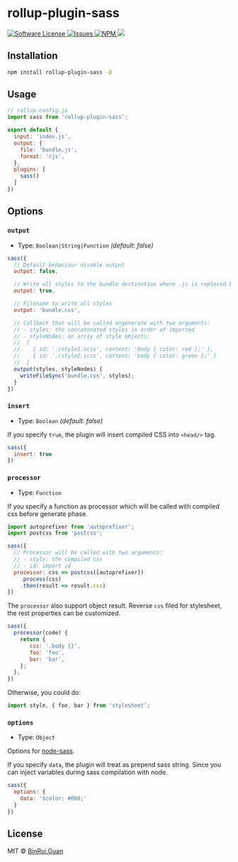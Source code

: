 rollup-plugin-sass
=====

<p>
    <a href="LICENSE">
        <img src="https://img.shields.io/badge/license-MIT-brightgreen.svg" alt="Software License" />
    </a>
    <a href="https://github.com/differui/rollup-plugin-sass/issues">
        <img src="https://img.shields.io/github/issues/differui/rollup-plugin-sass.svg" alt="Issues" />
    </a>
    <a href="https://npmjs.org/package/rollup-plugin-sass">
        <img src="https://img.shields.io/npm/v/rollup-plugin-sass.svg?style=flat-squar" alt="NPM" />
    </a>
    <a href="https://travis-ci.org/differui/rollup-plugin-sass">
        <img src="https://travis-ci.org/differui/rollup-plugin-sass.svg?branch=master" />
    </a>
</p>

## Installation

```bash
npm install rollup-plugin-sass -D
```

## Usage

```js
// rollup.config.js
import sass from 'rollup-plugin-sass';

export default {
  input: 'index.js',
  output: {
    file: 'bundle.js',
    format: 'cjs',
  },
  plugins: [
    sass()
  ]
})
```

## Options

### `output`

+ Type: `Boolean|String|Function` _(default: false)_

```js
sass({
  // Default behaviour disable output
  output: false,

  // Write all styles to the bundle destination where .js is replaced by .css
  output: true,

  // Filename to write all styles
  output: 'bundle.css',

  // Callback that will be called ongenerate with two arguments:
  // - styles: the concatenated styles in order of imported
  // - styleNodes: an array of style objects:
  //  [
  //    { id: './style1.scss', content: 'body { color: red };' },
  //    { id: './style2.scss', content: 'body { color: green };' }
  //  ]
  output(styles, styleNodes) {
    writeFileSync('bundle.css', styles);
  }
})
```

### `insert`

+ Type: `Boolean` _(default: false)_

If you specify `true`, the plugin will insert compiled CSS into `<head/>` tag.

```js
sass({
  insert: true
})
```

### `processor`

+ Type: `Function`

If you specify a function as processor which will be called with compiled css before generate phase.

```js
import autoprefixer from 'autoprefixer';
import postcss from 'postcss';

sass({
  // Processor will be called with two arguments:
  // - style: the compiled css
  // - id: import id
  processor: css => postcss([autoprefixer])
    .process(css)
    .then(result => result.css)
})
```

The `processor` also support object result. Reverse `css` filed for stylesheet, the rest properties can be customized.

```js
sass({
  processor(code) {
    return {
       css: '.body {}',
       foo: 'foo',
       bar: 'bar',
    };
  },
})
```

Otherwise, you could do:

```js
import style, { foo, bar } from 'stylesheet’;
```

### `options`

+ Type: `Object`

Options for [node-sass](https://github.com/sass/node-sass#options).

If you specify `data`, the plugin will treat as prepend sass string.
Since you can inject variables during sass compilation with node.

```js
sass({
  options: {
    data: '$color: #000;'
  }
})
```

## License

MIT &copy; [BinRui.Guan](mailto:differui@gmail.com)
